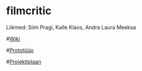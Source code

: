 # filmcritic

Liikmed: Siim Pragi, Kalle Klaos, Andra Laura Meeksa

#[Wiki](https://github.com/andralaura/filmcritic/wiki)

#[Prototüüp](https://github.com/andralaura/filmcritic/wiki/Protot%C3%BC%C3%BCp)

#[Projektiplaan](https://github.com/andralaura/filmcritic/wiki/Projektiplaan)
